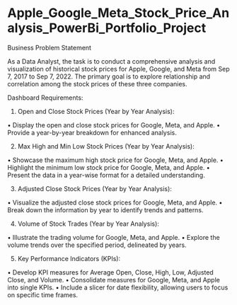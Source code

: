 # Apple_Google_Meta_Stock_Price_Analysis_PowerBi_Portfolio_Project

Business Problem Statement

As a Data Analyst, the task is to conduct a comprehensive analysis and visualization of historical stock prices for  Apple, Google, and Meta from Sep 7, 2017 to Sep 7, 2022. The primary goal is to explore relationship and correlation among the stock prices of these three companies.

Dashboard Requirements:

1. Open and Close Stock Prices (Year by Year Analysis):

•	Display the open and close stock prices for Google, Meta, and Apple.
•	Provide a year-by-year breakdown for enhanced analysis.

2. Max High and Min Low Stock Prices (Year by Year Analysis):

•	Showcase the maximum high stock price for Google, Meta, and Apple.
•	Highlight the minimum low stock price for Google, Meta, and Apple.
•	Present the data in a year-wise format for a detailed understanding.

3. Adjusted Close Stock Prices (Year by Year Analysis):

•	Visualize the adjusted close stock prices for Google, Meta, and Apple.
•	Break down the information by year to identify trends and patterns.

4. Volume of Stock Trades (Year by Year Analysis):

•	Illustrate the trading volume for Google, Meta, and Apple.
•	Explore the volume trends over the specified period, delineated by years.

5. Key Performance Indicators (KPIs):

•	Develop KPI measures for Average Open, Close, High, Low, Adjusted Close, and Volume.
•	Consolidate measures for Google, Meta, and Apple into single KPIs.
•	Include a slicer for date flexibility, allowing users to focus on specific time frames.



